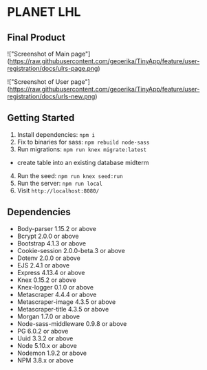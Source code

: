 # PLANET LHL

## Final Product

!["Screenshot of Main page"] (https://raw.githubusercontent.com/geoerika/TinyApp/feature/user-registration/docs/ulrs-page.png)

!["Screenshot of User page"] (https://raw.githubusercontent.com/geoerika/TinyApp/feature/user-registration/docs/urls-new.png)


## Getting Started

1. Install dependencies: `npm i`
2. Fix to binaries for sass: `npm rebuild node-sass`
3. Run migrations: `npm run knex migrate:latest`
  - create table into an existing database midterm
4. Run the seed: `npm run knex seed:run`
5. Run the server: `npm run local`
6. Visit `http://localhost:8080/`

## Dependencies

- Body-parser 1.15.2 or above
- Bcrypt 2.0.0 or above
- Bootstrap 4.1.3 or above
- Cookie-session 2.0.0-beta.3 or above
- Dotenv 2.0.0 or above
- EJS 2.4.1 or above
- Express 4.13.4 or above
- Knex 0.15.2 or above
- Knex-logger 0.1.0 or above
- Metascraper 4.4.4 or above
- Metascraper-image 4.3.5 or above
- Metascraper-title 4.3.5 or above
- Morgan 1.7.0 or above
- Node-sass-middleware 0.9.8 or above
- PG 6.0.2 or above
- Uuid 3.3.2 or above
- Node 5.10.x or above
- Nodemon 1.9.2 or above
- NPM 3.8.x or above
